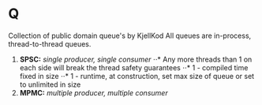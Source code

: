# Q
Collection of public domain queue's by KjellKod
All queues are in-process, thread-to-thread queues. 

1. **SPSC:** *single producer, single consumer* 
⋅⋅* Any more threads than 1 on each side will break the thread safety guarantees
⋅⋅* 1 - compiled time fixed in size
⋅⋅* 1 - runtime, at construction, set max size of queue or set to unlimited in size
2. **MPMC:** *multiple producer, multiple consumer*









